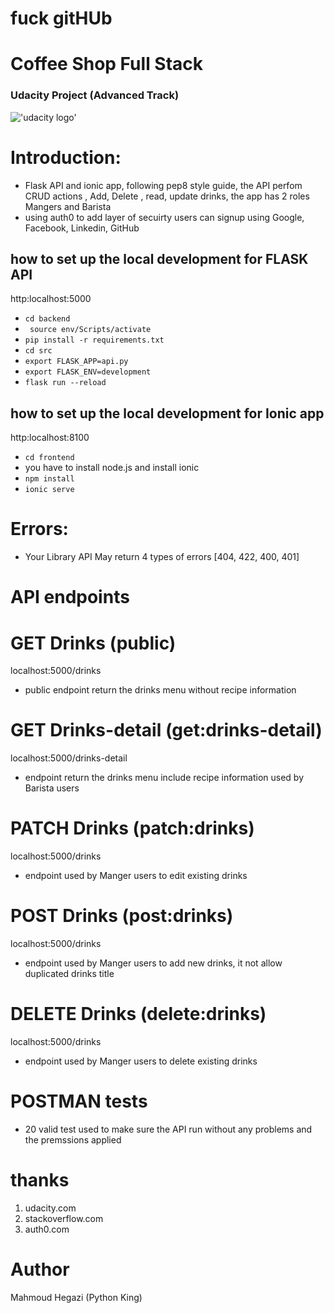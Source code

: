 # fuck gitHUb

# Coffee Shop Full Stack

### Udacity Project (Advanced Track)
!['udacity logo'](https://github.com/MahmoudHegazi/your_library_api/blob/main/download.png?raw=true)


# Introduction:

* Flask API and ionic app, following pep8 style guide, the API perfom CRUD actions , Add, Delete , read, update drinks, the app has 2 roles Mangers and Barista
* using auth0 to add layer of secuirty users can signup using Google, Facebook, Linkedin, GitHub


## how to set up the local development for FLASK API

http:localhost:5000

* ``` cd backend ```
* ``` source env/Scripts/activate```
* ```pip install -r requirements.txt```
* ```cd src```
* ```export FLASK_APP=api.py```
* ```export FLASK_ENV=development```
* ```flask run --reload```


## how to set up the local development for Ionic app

http:localhost:8100

* ``` cd frontend ```
* you have to install node.js and install ionic
* ```npm install```
* ```ionic serve```


# Errors:
* Your Library API May return 4 types of errors [404, 422, 400, 401]

# API endpoints

# GET Drinks (public)
localhost:5000/drinks
* public endpoint return the drinks menu without recipe information

# GET Drinks-detail (get:drinks-detail)
localhost:5000/drinks-detail

* endpoint return the drinks menu include recipe information used by Barista users


# PATCH Drinks (patch:drinks)
localhost:5000/drinks

* endpoint used by Manger users to edit existing drinks

# POST Drinks (post:drinks)
localhost:5000/drinks

* endpoint used by Manger users to add new drinks, it not allow duplicated drinks title

# DELETE Drinks (delete:drinks)
localhost:5000/drinks

* endpoint used by Manger users to delete existing drinks 


# POSTMAN tests 

* 20 valid test used to make sure the API run without any problems and the premssions applied


# thanks

1. udacity.com
2. stackoverflow.com
3. auth0.com

# Author

Mahmoud Hegazi (Python King)

